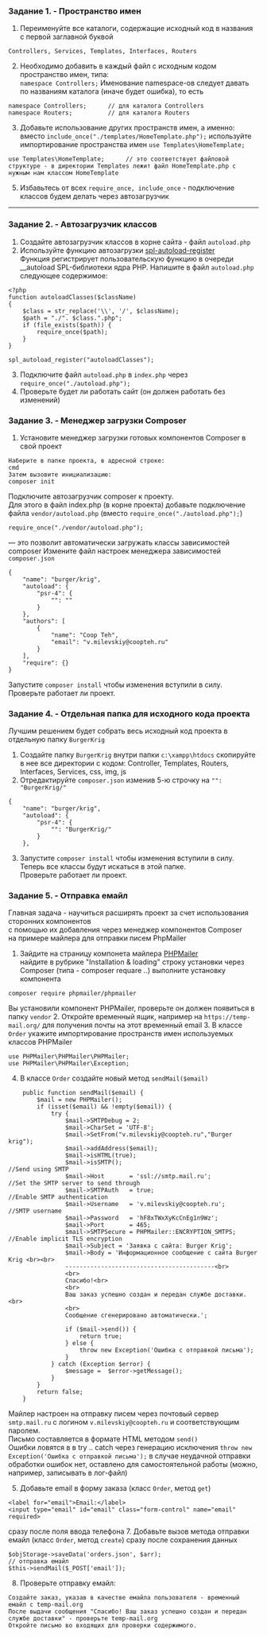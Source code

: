 ### Задание 1. - Пространство имен

1. Переименуйте все каталоги, содержащие исходный код в названия с первой заглавной буквой  
```
Controllers, Services, Templates, Interfaces, Routers
```
2. Необходимо добавить в каждый файл с исходным кодом пространство имен, типа:  
`namespace Controllers;`
Именование namespace-ов следует давать по названиям каталога (иначе будет ошибка), то есть
```
namespace Controllers;      // для каталога Controllers
namespace Routers;          // для каталога Routers
```

3. Добавьте использование других пространств имен, а именно:
вместо `include_once("./templates/HomeTemplate.php");`
используйте импортирование пространства имен `use Templates\HomeTemplate;`
```
use Templates\HomeTemplate;      // это соответствует файловой структуре - в директории Templates лежит файл HomeTemplate.php c нужным нам классом HomeTemplate
```
5. Избавьтесь от всех `require_once, include_once` - подключение классов будем делать через автозагрузчик
<hr>

### Задание 2. - Автозагрузчик классов  

1. Создайте автозагрузчик классов в корне сайта - файл `autoload.php`
2. Используйте функцию автозагрузки [spl-autoload-register](https://www.php.net/manual/en/function.spl-autoload-register.php)  
Функция регистрирует пользовательскую функцию в очереди __autoload SPL-библиотеки ядра PHP.
Напишите в файл `autoload.php` следующее содержимое:
```
<?php
function autoloadClasses($className)
{
    $class = str_replace('\\', '/', $className);
    $path = "./". $class.".php";
    if (file_exists($path)) {
        require_once($path);
    }
}

spl_autoload_register("autoloadClasses");
```
3. Подключите файл `autoload.php` в `index.php` через `require_once("./autoload.php");`
4. Проверьте будет ли работать сайт (он должен работать без изменений)

### Задание 3. - Менеджер загрузки Composer

1. Установите менеджер загрузки готовых компонентов Composer в свой проект
```
Наберите в папке проекта, в адресной строке:
cmd
Затем вызовите инициализацию:
composer init
```
Подключите автозагрузчик composer к проекту.  
Для этого в файл index.php (в корне проекта) добавьте подключение файла `vendor/autoload.php` (вместо `require_once("./autoload.php");`)
```
require_once("./vendor/autoload.php");
```
— это позволит автоматически загружать классы зависимостей composer
Измените файл настроек менеджера зависимостей `composer.json`
```
{
    "name": "burger/krig",
    "autoload": {
        "psr-4": {
            "": ""
        }
    },
    "authors": [
        {
            "name": "Coop Teh",
            "email": "v.milevskiy@coopteh.ru"
        }
    ],
    "require": {}
}
```
Запустите `composer install` чтобы изменения вступили в силу.  
Проверьте работает ли проект.

### Задание 4. - Отдельная папка для исходного кода проекта 

Лучшим решением будет собрать весь исходный код проекта в отдельную папку `BurgerKrig`  
1. Создайте папку `BurgerKrig` внутри папки `c:\xampp\htdocs` скопируйте в нее все директории с кодом:
Controller, Templates, Routers, Interfaces, Services, css, img, js
2. Отредактируйте `composer.json` изменив 5-ю строчку на `"": "BurgerKrig/"`
```
{
    "name": "burger/krig",
    "autoload": {
        "psr-4": {
            "": "BurgerKrig/"
        }
    },
```
3. Запустите `composer install` чтобы изменения вступили в силу.  
Теперь все классы будут искаться в этой папке.  
Проверьте работает ли проект.

### Задание 5. - Отправка емайл

Главная задача - научиться расширять проект за счет использования сторонних компонентов   
с помощью их добавления через менеджер компонентов Composer  
на примере майлера для отправки писем PhpMailer  

1. Зайдите на страницу компонета майлера [PHPMailer](https://github.com/PHPMailer/PHPMailer)  
найдите в рубрике "Installation & loading" строку установки через Composer (типа - composer requare ..)
выполните установку компонента
```
composer require phpmailer/phpmailer
```
Вы установили компонент PHPMailer, проверьте он должен появиться в папку `vendor`
2. Откройте временный ящик, например на `https://temp-mail.org/`
для получения почты на этот временный email
3. В классе `Order` укажите импортирование пространств имен используемых классов PHPMailer
```
use PHPMailer\PHPMailer\PHPMailer;
use PHPMailer\PHPMailer\Exception;
```
4. В классе `Order` создайте новый метод `sendMail($email)`
```
    public function sendMail($email) {
        $mail = new PHPMailer();
        if (isset($email) && !empty($email)) {
            try {
                $mail->SMTPDebug = 2;
                $mail->CharSet = 'UTF-8';
                $mail->SetFrom("v.milevskiy@coopteh.ru","Burger krig");
                $mail->addAddress($email);
                $mail->isHTML(true);
                $mail->isSMTP();                                            //Send using SMTP
                $mail->Host       = 'ssl://smtp.mail.ru';                     //Set the SMTP server to send through
                $mail->SMTPAuth   = true;                                   //Enable SMTP authentication
                $mail->Username   = 'v.milevskiy@coopteh.ru';                     //SMTP username
                $mail->Password   = 'hF8xTWxXyKcCnEg1n9Wz';
                $mail->Port       = 465;
                $mail->SMTPSecure = PHPMailer::ENCRYPTION_SMTPS;            //Enable implicit TLS encryption
                $mail->Subject = 'Заявка с сайта: Burger Krig';
                $mail->Body = 'Информационное сообщение c сайта Burger Krig <br><br>
                ------------------------------------------<br>
                <br>
                Спасибо!<br>
                <br>
                Ваш заказ успешно создан и передан службе доставки.<br>
                <br>
                Сообщение сгенерировано автоматически.';       
    
                if ($mail->send()) {
                    return true;
                } else {
                    throw new Exception('Ошибка с отправкой письма');
                }
            } catch (Exception $error) {
                $message =  $error->getMessage();
            }
        }    
        return false;
    }
```
Майлер настроен на отправку писем через почтовый сервер `smtp.mail.ru` с логином `v.milevskiy@coopteh.ru` и соответствующим паролем.    
Письмо составляется в формате HTML методом `send()`    
Ошибки ловятся в в try .. catch через генерацию исключения `throw new Exception('Ошибка с отправкой письма');` в случае неудачной отправки  
обработки ошибок нет, оставлено для самостоятельной работы (можно, например, записывать в лог-файл)

5. Добавьте email в форму заказа (класс `Order`, метод `get`)
```
<label for="email">Email:</label>
<input type="email" id="email" class="form-control" name="email" required>
```
сразу после поля ввода телефона
7. Добавьте вызов метода отправки емайл (класс `Order`, метод `create`) сразу после сохранения данных  
```
$objStorage->saveData('orders.json', $arr);
// отправка емайл
$this->sendMail($_POST['email']);
```
8. Проверьте отправку емайл:
```
Создайте заказ, указав в качестве емайла пользователя - временный емайл с temp-mail.org
После выдачи сообщения "Спасибо! Ваш заказ успешно создан и передан службе доставки" - проверьте temp-mail.org
Откройте письмо во входящих для проверки содержимого.
```
